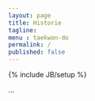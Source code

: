 ```yaml
---
layout: page
title: Historie
tagline: 
menu : taekwon-do
permalink: /
published: false
---
```

{% include JB/setup %}

...